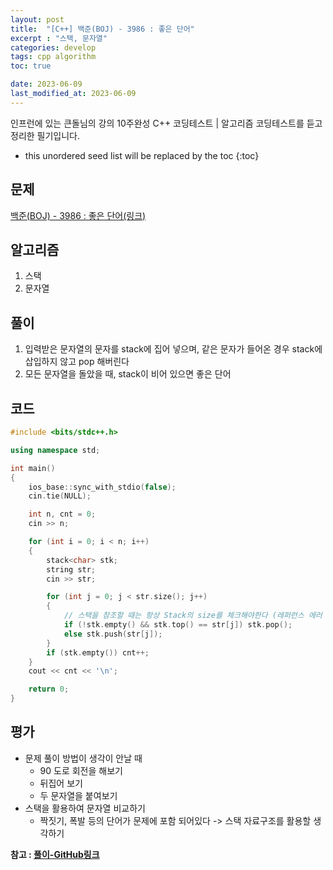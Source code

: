 ```yaml
---
layout: post
title:  "[C++] 백준(BOJ) - 3986 : 좋은 단어"
excerpt : "스택, 문자열"
categories: develop
tags: cpp algorithm
toc: true

date: 2023-06-09
last_modified_at: 2023-06-09
---
```

> <span style="font-size: 80%">
인프런에 있는 큰돌님의 강의 10주완성 C++ 코딩테스트 | 알고리즘 코딩테스트를 듣고 정리한 필기입니다.</span>

<!--more-->

* this unordered seed list will be replaced by the toc
{:toc}

## 문제 

[백준(BOJ) - 3986 : 좋은 단어(링크)](https://www.acmicpc.net/problem/3986)

## 알고리즘

  1. 스택
  2. 문자열

## 풀이

  1. 입력받은 문자열의 문자를 stack에 집어 넣으며, 같은 문자가 들어온 경우 stack에 삽입하지 않고 pop 해버린다
  2. 모든 문자열을 돌았을 때, stack이 비어 있으면 좋은 단어

## 코드  

```cpp
#include <bits/stdc++.h>

using namespace std;

int main()
{
    ios_base::sync_with_stdio(false);
    cin.tie(NULL);

    int n, cnt = 0;
    cin >> n;

    for (int i = 0; i < n; i++)
    {
        stack<char> stk;
        string str;
        cin >> str;

        for (int j = 0; j < str.size(); j++)
        {
            // 스택을 참조할 때는 항상 Stack의 size를 체크해야한다 (레퍼런스 에러 방지)
            if (!stk.empty() && stk.top() == str[j]) stk.pop();
            else stk.push(str[j]);
        }
        if (stk.empty()) cnt++;
    }
    cout << cnt << '\n';

    return 0;
}
```

## 평가  
* 문제 풀이 방법이 생각이 안날 때  
    * 90 도로 회전을 해보기
    * 뒤집어 보기
    * 두 문자열을 붙여보기
* 스택을 활용하여 문자열 비교하기
    * 짝짓기, 폭발 등의 단어가 문제에 포함 되어있다 -> 스택 자료구조를 활용할 생각하기

__참고 : [풀이-GitHub링크](https://github.com/Jinlee0206/BOJ/blob/main/%EB%B0%B1%EC%A4%80/Silver/3986.%E2%80%85%EC%A2%8B%EC%9D%80%E2%80%85%EB%8B%A8%EC%96%B4/%EC%A2%8B%EC%9D%80%E2%80%85%EB%8B%A8%EC%96%B4.cc)__

